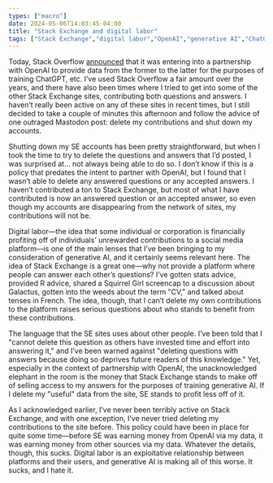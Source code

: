 ```yaml
---
types: ["macro"]
date: 2024-05-06T14:03:45-04:00
title: "Stack Exchange and digital labor"
tags: ["Stack Exchange","digital labor","OpenAI","generative AI","ChatGPT","Stack Overflow","Squirrel Girl","R","French"]
---
```

Today, Stack Overflow [announced](https://stackoverflow.co/company/press/archive/openai-partnership) that it was entering into a partnership with OpenAI to provide data from the former to the latter for the purposes of training ChatGPT, etc. I’ve used Stack Overflow a fair amount over the years, and there have also been times where I tried to get into some of the other Stack Exchange sites, contributing both questions and answers. I haven’t really been active on any of these sites in recent times, but I still decided to take a couple of minutes this afternoon and follow the advice of one outraged Mastodon post: delete my contributions and shut down my accounts.

Shutting down my SE accounts has been pretty straightforward, but when I took the time to try to delete the questions and answers that I’d posted, I was surprised at... not always being able to do so. I don’t know if this is a policy that predates the intent to partner with OpenAI, but I found that I wasn’t able to delete any answered questions or any accepted answers. I haven’t contributed a ton to Stack Exchange, but most of what I have contributed is now an answered question or an accepted answer, so even though my accounts are disappearing from the network of sites, my contributions will not be.

Digital labor—the idea that some individual or corporation is financially profiting off of individuals’ unrewarded contributions to a social media platform—is one of the main lenses that I’ve been bringing to my consideration of generative AI, and it certainly seems relevant here. The idea of Stack Exchange is a great one—why not provide a platform where people can answer each other’s questions? I’ve gotten stats advice, provided R advice, shared a Squirrel Girl screencap to a discussion about Galactus, gotten into the weeds about the term "CV," and talked about tenses in French. The idea, though, that I can’t delete my own contributions to the platform raises serious questions about who stands to benefit from these contributions.

The language that the SE sites uses about other people. I’ve been told that I "cannot delete this question as others have invested time and effort into answering it," and I’ve been warned against "deleting questions with answers because doing so deprives future readers of this knowledge." Yet, especially in the context of partnership with OpenAI, the unacknowledged elephant in the room is the money that Stack Exchange stands to make off of selling access to my answers for the purposes of training generative AI. If I delete my "useful" data from the site, SE stands to profit less off of it.

As I acknowledged earlier, I’ve never been terribly active on Stack Exchange, and with one exception, I’ve never tried deleting my contributions to the site before. This policy could have been in place for quite some time—before SE was earning money from OpenAI via my data, it was earning money from other sources via my data. Whatever the details, though, this sucks. Digital labor is an exploitative relationship between platforms and their users, and generative AI is making all of this worse. It sucks, and I hate it.
